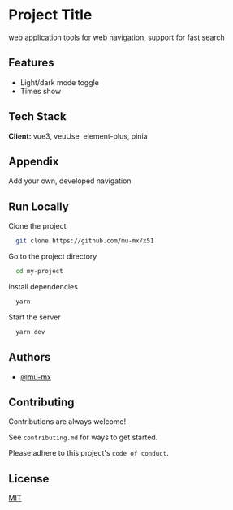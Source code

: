 
# Project Title

web application tools for web navigation, support for fast search


## Features

- Light/dark mode toggle
- Times show


## Tech Stack

**Client:** vue3, veuUse, element-plus, pinia

## Appendix

Add your own, developed navigation


## Run Locally

Clone the project

```bash
  git clone https://github.com/mu-mx/x51
```

Go to the project directory

```bash
  cd my-project
```

Install dependencies

```bash
  yarn
```

Start the server

```bash
  yarn dev
```


## Authors

- [@mu-mx](https://github.com/mu-mx)


## Contributing

Contributions are always welcome!

See `contributing.md` for ways to get started.

Please adhere to this project's `code of conduct`.


## License

[MIT](https://choosealicense.com/licenses/mit/)

